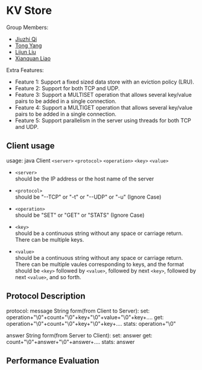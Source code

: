 # KV Store

Group Members:  
 - [Jiuzhi Qi](mailto:qijiuzhi@gwu.edu)  
 - [Tong Yang](mailto:yangtong@gwu.edu)
 - [Lijun Liu](mailto:lijun@gwu.edu)
 - [Xianquan Liao](mailto:xianquanliao@gwu.edu)

Extra Features:
 - Feature 1: Support a fixed sized data store with an eviction policy (LRU).
 - Feature 2: Support for both TCP and UDP.
 - Feature 3: Support a MULTISET operation that allows several key/value pairs to be added in a single connection. 
 - Feature 4: Support a MULTIGET operation that allows several key/value pairs to be added in a single connection.
 - Feature 5: Support parallelism in the server using threads for both TCP and UDP.
 ## Client usage  
 usage: java Client `<server>` `<protocol>` `<operation>` `<key>` `<value>`  

 - `<server>`  
 should be the IP address or the host name of the server  

 - `<protocol>`  
 should be "--TCP" or "-t" or "--UDP" or "-u"  (Ignore Case)

 - `<operation>`  
 should be "SET" or "GET" or "STATS"  (Ignore Case)

 - `<key>`  
 should be a continuous string without any space or carriage return. There can be multiple keys.  

 - `<value>`  
 should be a continuous string without any space or carriage return. There can be multiple vaules corresponding to keys, and the format should be `<key>` followed by `<value>`, followed by next `<key>`, followed by next `<value>`, and so forth.  

 ## Protocol Description
  protocol: 
  message String form(from Client to Server):
    set: operation+"\0"+count+"\0"+key+"\0"+value+"\0"+key+....
    get: operation+"\0"+count+"\0"+key+"\0"+key+....
    stats: operation+"\0"
    
  answer String form(from Server to Client):
    set: answer
    get: count+"\0"+answer+"\0"+answer+....
    stats: answer

 ## Performance Evaluation
